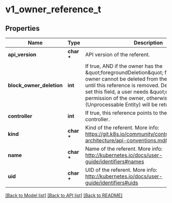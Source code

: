 # v1_owner_reference_t

## Properties
Name | Type | Description | Notes
------------ | ------------- | ------------- | -------------
**api_version** | **char \*** | API version of the referent. | 
**block_owner_deletion** | **int** | If true, AND if the owner has the \&quot;foregroundDeletion\&quot; finalizer, then the owner cannot be deleted from the key-value store until this reference is removed. Defaults to false. To set this field, a user needs \&quot;delete\&quot; permission of the owner, otherwise 422 (Unprocessable Entity) will be returned. | [optional] 
**controller** | **int** | If true, this reference points to the managing controller. | [optional] 
**kind** | **char \*** | Kind of the referent. More info: https://git.k8s.io/community/contributors/devel/sig-architecture/api-conventions.md#types-kinds | 
**name** | **char \*** | Name of the referent. More info: http://kubernetes.io/docs/user-guide/identifiers#names | 
**uid** | **char \*** | UID of the referent. More info: http://kubernetes.io/docs/user-guide/identifiers#uids | 

[[Back to Model list]](../README.md#documentation-for-models) [[Back to API list]](../README.md#documentation-for-api-endpoints) [[Back to README]](../README.md)


